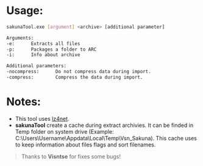 # Usage:

```sh
sakunaTool.exe [argument] <archive> [additional parameter]

Arguments:
-e:      Extracts all files
-p:      Packages a folder to ARC
-i:      Info about archive

Additional parameters:
-nocompress:      Do not compress data during import.
-compress:        Compress the data during import.
```

# Notes:

- This tool uses [lz4net](https://github.com/MiloszKrajewski/lz4net). 
- **sakunaTool** create a cache during extract archivies. It can be finded in Temp folder on system drive (Example: C:\Users\Username\Appdata\Local\Temp\Vsn_Sakuna). This cache uses to keep information about files flags and sort filenames.

> Thanks to **Visntse** for fixes some bugs!
